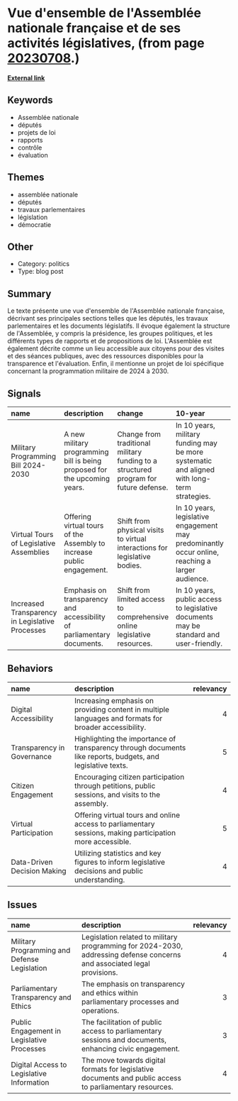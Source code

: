 # __Vue d'ensemble de l'Assemblée nationale française et de ses activités législatives__, (from page [20230708](https://kghosh.substack.com/p/20230708).)

__[External link](https://www.assemblee-nationale.fr/dyn/16/textes/l16b1033_projet-loi#D_Chapitre_V_39)__



## Keywords

* Assemblée nationale
* députés
* projets de loi
* rapports
* contrôle
* évaluation

## Themes

* assemblée nationale
* députés
* travaux parlementaires
* législation
* démocratie

## Other

* Category: politics
* Type: blog post

## Summary

Le texte présente une vue d'ensemble de l'Assemblée nationale française, décrivant ses principales sections telles que les députés, les travaux parlementaires et les documents législatifs. Il évoque également la structure de l'Assemblée, y compris la présidence, les groupes politiques, et les différents types de rapports et de propositions de loi. L'Assemblée est également décrite comme un lieu accessible aux citoyens pour des visites et des séances publiques, avec des ressources disponibles pour la transparence et l'évaluation. Enfin, il mentionne un projet de loi spécifique concernant la programmation militaire de 2024 à 2030.

## Signals

| name                                            | description                                                               | change                                                                               | 10-year                                                                                         | driving-force                                                                      |   relevancy |
|:------------------------------------------------|:--------------------------------------------------------------------------|:-------------------------------------------------------------------------------------|:------------------------------------------------------------------------------------------------|:-----------------------------------------------------------------------------------|------------:|
| Military Programming Bill 2024-2030             | A new military programming bill is being proposed for the upcoming years. | Change from traditional military funding to a structured program for future defense. | In 10 years, military funding may be more systematic and aligned with long-term strategies.     | Increased global security concerns necessitating structured military preparedness. |           3 |
| Virtual Tours of Legislative Assemblies         | Offering virtual tours of the Assembly to increase public engagement.     | Shift from physical visits to virtual interactions for legislative bodies.           | In 10 years, legislative engagement may predominantly occur online, reaching a larger audience. | Technological advancements and the need for accessible governance information.     |           4 |
| Increased Transparency in Legislative Processes | Emphasis on transparency and accessibility of parliamentary documents.    | Shift from limited access to comprehensive online legislative resources.             | In 10 years, public access to legislative documents may be standard and user-friendly.          | Public demand for accountability and transparency in governance.                   |           5 |

## Behaviors

| name                        | description                                                                                                 |   relevancy |
|:----------------------------|:------------------------------------------------------------------------------------------------------------|------------:|
| Digital Accessibility       | Increasing emphasis on providing content in multiple languages and formats for broader accessibility.       |           4 |
| Transparency in Governance  | Highlighting the importance of transparency through documents like reports, budgets, and legislative texts. |           5 |
| Citizen Engagement          | Encouraging citizen participation through petitions, public sessions, and visits to the assembly.           |           4 |
| Virtual Participation       | Offering virtual tours and online access to parliamentary sessions, making participation more accessible.   |           5 |
| Data-Driven Decision Making | Utilizing statistics and key figures to inform legislative decisions and public understanding.              |           4 |

## Issues

| name                                         | description                                                                                                             |   relevancy |
|:---------------------------------------------|:------------------------------------------------------------------------------------------------------------------------|------------:|
| Military Programming and Defense Legislation | Legislation related to military programming for 2024-2030, addressing defense concerns and associated legal provisions. |           4 |
| Parliamentary Transparency and Ethics        | The emphasis on transparency and ethics within parliamentary processes and operations.                                  |           3 |
| Public Engagement in Legislative Processes   | The facilitation of public access to parliamentary sessions and documents, enhancing civic engagement.                  |           3 |
| Digital Access to Legislative Information    | The move towards digital formats for legislative documents and public access to parliamentary resources.                |           4 |